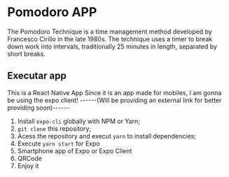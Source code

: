 # Pomodoro APP
The Pomodoro Technique is a time management method developed by Francesco Cirillo in the late 1980s. The technique uses a timer to break down work into intervals, traditionally 25 minutes in length, separated by short breaks.


## Executar app

This is a React Native App
Since it is an app made for mobiles, I am gonna be using the expo  client!
  ------(Will be providing an external link for better providing soon)------

1. Install `expo-cli` globally with NPM or Yarn;
2. `git clone`  this repository;
3. Acess the repository and execut `yarn` to install dependencies;
4. Execute `yarn start` for Expo
5. Smartphone app of Expo or Expo Client
6. QRCode
7. Enjoy it



